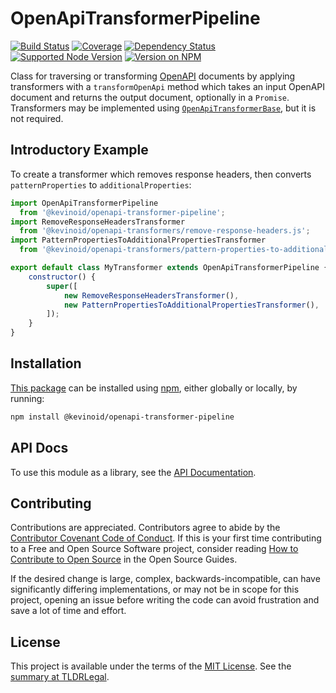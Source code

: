 OpenApiTransformerPipeline
==========================

[![Build Status](https://img.shields.io/github/workflow/status/kevinoid/openapi-transformer-pipeline/Node.js%20CI/main.svg?style=flat&label=build)](https://github.com/kevinoid/openapi-transformer-pipeline/actions?query=branch%3Amain)
[![Coverage](https://img.shields.io/codecov/c/github/kevinoid/openapi-transformer-pipeline.svg?style=flat)](https://codecov.io/github/kevinoid/openapi-transformer-pipeline?branch=main)
[![Dependency Status](https://img.shields.io/david/kevinoid/openapi-transformer-pipeline.svg?style=flat)](https://david-dm.org/kevinoid/openapi-transformer-pipeline)
[![Supported Node Version](https://img.shields.io/node/v/@kevinoid/openapi-transformer-pipeline.svg?style=flat)](https://www.npmjs.com/package/@kevinoid/openapi-transformer-pipeline)
[![Version on NPM](https://img.shields.io/npm/v/@kevinoid/openapi-transformer-pipeline.svg?style=flat)](https://www.npmjs.com/package/@kevinoid/openapi-transformer-pipeline)

Class for traversing or transforming
[OpenAPI](https://github.com/OAI/OpenAPI-Specification/) documents by applying
transformers with a `transformOpenApi` method which takes an input OpenAPI
document and returns the output document, optionally in a `Promise`.
Transformers may be implemented using
[`OpenApiTransformerBase`](https://github.com/kevinoid/openapi-transformer-base),
but it is not required.


## Introductory Example

To create a transformer which removes response headers, then converts
`patternProperties` to `additionalProperties`:

```js
import OpenApiTransformerPipeline
  from '@kevinoid/openapi-transformer-pipeline';
import RemoveResponseHeadersTransformer
  from '@kevinoid/openapi-transformers/remove-response-headers.js';
import PatternPropertiesToAdditionalPropertiesTransformer
  from '@kevinoid/openapi-transformers/pattern-properties-to-additional-properties.js';

export default class MyTransformer extends OpenApiTransformerPipeline {
    constructor() {
        super([
            new RemoveResponseHeadersTransformer(),
            new PatternPropertiesToAdditionalPropertiesTransformer(),
        ]);
    }
}
```


## Installation

[This package](https://www.npmjs.com/package/@kevinoid/openapi-transformer-pipeline) can be
installed using [npm](https://www.npmjs.com/), either globally or locally, by
running:

```sh
npm install @kevinoid/openapi-transformer-pipeline
```


## API Docs

To use this module as a library, see the [API
Documentation](https://kevinoid.github.io/openapi-transformer-pipeline/api).


## Contributing

Contributions are appreciated.  Contributors agree to abide by the [Contributor
Covenant Code of
Conduct](https://www.contributor-covenant.org/version/1/4/code-of-conduct.html).
If this is your first time contributing to a Free and Open Source Software
project, consider reading [How to Contribute to Open
Source](https://opensource.guide/how-to-contribute/)
in the Open Source Guides.

If the desired change is large, complex, backwards-incompatible, can have
significantly differing implementations, or may not be in scope for this
project, opening an issue before writing the code can avoid frustration and
save a lot of time and effort.


## License

This project is available under the terms of the [MIT License](LICENSE.txt).
See the [summary at TLDRLegal](https://tldrlegal.com/license/mit-license).
